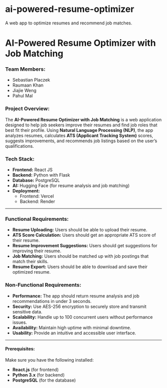 # ai-powered-resume-optimizer
A web app to optimize resumes and recommend job matches.
# AI-Powered Resume Optimizer with Job Matching

### Team Members:
- Sebastian Placzek
- Raumaan Khan
- Jiajie Weng
- Pahul Mal

### Project Overview:
The **AI-Powered Resume Optimizer with Job Matching** is a web application designed to help job seekers improve their resumes and find job roles that best fit their profile. Using **Natural Language Processing (NLP)**, the app analyzes resumes, calculates **ATS (Applicant Tracking System)** scores, suggests improvements, and recommends job listings based on the user’s qualifications.

### Tech Stack:
- **Frontend:** React JS
- **Backend:** Python with Flask
- **Database:** PostgreSQL
- **AI:** Hugging Face (for resume analysis and job matching)
- **Deployment:**
  - Frontend: Vercel
  - Backend: Render

---

### Functional Requirements:
- **Resume Uploading:** Users should be able to upload their resume.
- **ATS Score Calculation:** Users should get an appropriate ATS score of their resume.
- **Resume Improvement Suggestions:** Users should get suggestions for improving their resume.
- **Job Matching:** Users should be matched up with job postings that match their skills.
- **Resume Export:** Users should be able to download and save their optimized resume.

### Non-Functional Requirements:
- **Performance:** The app should return resume analysis and job recommendations in under 3 seconds.
- **Security:** Use AES-256 encryption to securely store and transmit sensitive data.
- **Scalability:** Handle up to 100 concurrent users without performance issues.
- **Availability:** Maintain high uptime with minimal downtime.
- **Usability:** Provide an intuitive and accessible user interface.

---

#### Prerequisites:
Make sure you have the following installed:
- **React.js** (for frontend)
- **Python 3.x** (for backend)
- **PostgreSQL** (for the database)
